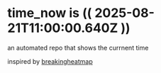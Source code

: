 # time_now is (( 2025-08-21T11:00:00.640Z ))

an automated repo that shows the currnent time

inspired by [breakingheatmap](https://github.com/breakingheatmap/breakingheatmap)
